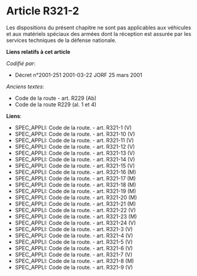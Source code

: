 # Article R321-2

Les dispositions du présent chapitre ne sont pas applicables aux véhicules et aux matériels spéciaux des armées dont la
réception est assurée par les services techniques de la défense nationale.

**Liens relatifs à cet article**

_Codifié par_:

  - Décret n°2001-251 2001-03-22 JORF 25 mars 2001

_Anciens textes_:

  - Code de la route - art. R229 (Ab)
  - Code de la route R229 (al. 1 et 4)

**Liens**:

  - SPEC_APPLI: Code de la route. - art. R321-1 (V)
  - SPEC_APPLI: Code de la route. - art. R321-10 (V)
  - SPEC_APPLI: Code de la route. - art. R321-11 (V)
  - SPEC_APPLI: Code de la route. - art. R321-12 (V)
  - SPEC_APPLI: Code de la route. - art. R321-13 (V)
  - SPEC_APPLI: Code de la route. - art. R321-14 (V)
  - SPEC_APPLI: Code de la route. - art. R321-15 (V)
  - SPEC_APPLI: Code de la route. - art. R321-16 (M)
  - SPEC_APPLI: Code de la route. - art. R321-17 (M)
  - SPEC_APPLI: Code de la route. - art. R321-18 (M)
  - SPEC_APPLI: Code de la route. - art. R321-19 (M)
  - SPEC_APPLI: Code de la route. - art. R321-20 (M)
  - SPEC_APPLI: Code de la route. - art. R321-21 (M)
  - SPEC_APPLI: Code de la route. - art. R321-22 (V)
  - SPEC_APPLI: Code de la route. - art. R321-23 (M)
  - SPEC_APPLI: Code de la route. - art. R321-24 (V)
  - SPEC_APPLI: Code de la route. - art. R321-3 (V)
  - SPEC_APPLI: Code de la route. - art. R321-4 (V)
  - SPEC_APPLI: Code de la route. - art. R321-5 (V)
  - SPEC_APPLI: Code de la route. - art. R321-6 (V)
  - SPEC_APPLI: Code de la route. - art. R321-7 (V)
  - SPEC_APPLI: Code de la route. - art. R321-8 (M)
  - SPEC_APPLI: Code de la route. - art. R321-9 (V)
